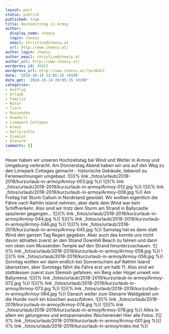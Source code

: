 ```yaml
---
layout: post
status: publish
published: true
title: Hochzeitstag in Armoy
author:
  display_name: cheesy
  login: cheesy
  email: christine@cheesy.at
  url: http://www.cheesy.at/
author_login: cheesy
author_email: christine@cheesy.at
author_url: http://www.cheesy.at/
wordpress_id: 36422
wordpress_url: http://www.cheesy.at/?p=36422
date: '2018-10-14 22:05:35 +0100'
date_gmt: '2018-10-14 20:05:35 +0100'
categories:
- Ausflug
- Urlaub
- Familie
- Natur
- Tiere
- Mussenden
- Downhill
- Limepark Cottages
- Armoy
- Ballycastle
- Slemish
- Glenarm
comments: []
---
```

Heuer haben wir unseren Hochzeitstag bei Wind und Wetter in Armoy und Umgebung verbracht.
Am Donnerstag Abend haben wir uns auf den Weg zu den Limepark Cottages gemacht - historische Gebäude, liebevoll zu Ferienwohnungen umgebaut.
![]({% link _fotos/urlaub/2018-2019/kurzurlaub-in-armoy/Armoy-003.jpg %})
![]({% link _fotos/urlaub/2018-2019/kurzurlaub-in-armoy/Armoy-012.jpg %})
![]({% link _fotos/urlaub/2018-2019/kurzurlaub-in-armoy/Armoy-008.jpg %})
Am Freitag hat Sturm Callum in Nordirland gewütet. Wir wollten eigentlich die Fähre nach Rathlin Island nehmen, aber dank dem Wind war kein Schiffverkehr. Also sind wir trotz dem Sturm am Strand in Ballycastle spazieren gegangen...
![]({% link _fotos/urlaub/2018-2019/kurzurlaub-in-armoy/Armoy-044.jpg %})
![]({% link _fotos/urlaub/2018-2019/kurzurlaub-in-armoy/Armoy-046.jpg %})
![]({% link _fotos/urlaub/2018-2019/kurzurlaub-in-armoy/Armoy-045.jpg %})
Samstag hat es dann statt Wind den ganzen Tag Regen gegeben. Aber auch das konnte uns nicht davon abhalten zuerst an den Strand Downhill Beach zu fahren und dann von oben vom Mussenden Temple auf den Strand hinunterzuschauen.
![]({% link _fotos/urlaub/2018-2019/kurzurlaub-in-armoy/Armoy-058.jpg %})
![]({% link _fotos/urlaub/2018-2019/kurzurlaub-in-armoy/Armoy-059.jpg %})
Sonntag wollten wir dann endlich bei Sonnenschein auf Rathlin Island übersetzen, aber Sonntags fährt die Fähre erst um halb 11. Also sind wir stattdessen zuerst zum Slemish gefahren, ein Berg oder Hügel unweit von Ballymena.
![]({% link _fotos/urlaub/2018-2019/kurzurlaub-in-armoy/Armoy-072.jpg %})
![]({% link _fotos/urlaub/2018-2019/kurzurlaub-in-armoy/Armoy-073.jpg %})
![]({% link _fotos/urlaub/2018-2019/kurzurlaub-in-armoy/Armoy-064.jpg %})
Danach weiter zum Glenarm Waldgebiet um die Hunde noch ein bisschen auszuführen.
![]({% link _fotos/urlaub/2018-2019/kurzurlaub-in-armoy/Armoy-074.jpg %})
![]({% link _fotos/urlaub/2018-2019/kurzurlaub-in-armoy/Armoy-078.jpg %})
Alles in allem ein gelungenes und entspannendes Wochenende!
Hier alle Fotos:
[![]({% link _fotos/urlaub/2018-2019/kurzurlaub-in-armoy/Armoy-001.jpg %})]({% link _fotos/urlaub/2018-2019/kurzurlaub-in-armoy/index.md %})
